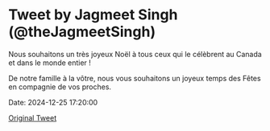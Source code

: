 # Tweet by Jagmeet Singh (@theJagmeetSingh)

Nous souhaitons un très joyeux Noël à tous ceux qui le célèbrent au Canada et dans le monde entier !

De notre famille à la vôtre, nous vous souhaitons un joyeux temps des Fêtes en compagnie de vos proches.

Date: 2024-12-25 17:20:00

[Original Tweet](https://x.com/theJagmeetSingh/status/1871969153445408973)
